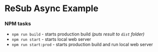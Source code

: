 # ReSub Async Example

### NPM tasks
- `npm run build`      - starts production build *(puts result to `dist` folder)*
- `npm run start`      - starts local web server
- `npm run start:prod` - starts production build and run local web server
